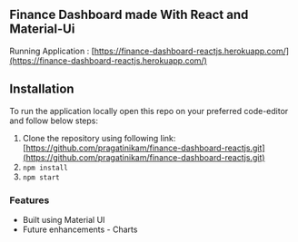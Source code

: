 ## Finance Dashboard made With React and Material-Ui

Running Application : [https://finance-dashboard-reactjs.herokuapp.com/](https://finance-dashboard-reactjs.herokuapp.com/)

## Installation
To run the application locally open this repo on your preferred code-editor and follow below steps:
1.  Clone the repository using following link: [https://github.com/pragatinikam/finance-dashboard-reactjs.git](https://github.com/pragatinikam/finance-dashboard-reactjs.git)
2.  ```npm install```
3.  ```npm start```

### Features
- Built using Material UI
- Future enhancements - Charts